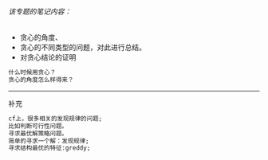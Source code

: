 ###### 该专题的笔记内容：

- 贪心的角度、
- 贪心的不同类型的问题，对此进行总结。
- 对贪心结论的证明

```txt
什么时候用贪心？
贪心的角度怎么样得来？
```

---

补充

```txt
cf上，很多相关的发现规律的问题;
比如判断可行性问题。
寻求最优解策略问题。
简单的寻求一个解：发现规律;
寻求结构最优的特征:greddy;
```

